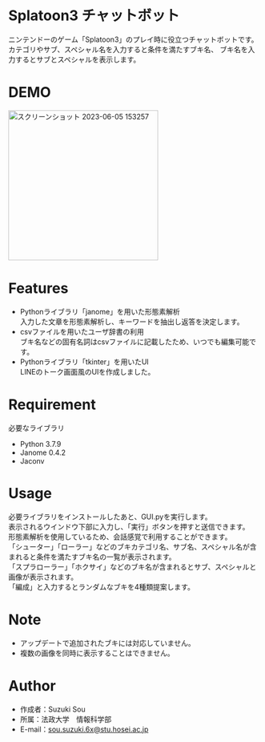 # Splatoon3 チャットボット
 ニンテンドーのゲーム「Splatoon3」のプレイ時に役立つチャットボットです。  
 カテゴリやサブ、スペシャル名を入力すると条件を満たすブキ名、
 ブキ名を入力するとサブとスペシャルを表示します。
 
# DEMO
 
<img width="299" alt="スクリーンショット 2023-06-05 153257" src="https://github.com/sou-suzuki-6x/Splatoon3_Chatbot/assets/134995574/2788862f-f47c-4f86-bd46-25854d547138">



 
# Features
 * Pythonライブラリ「janome」を用いた形態素解析  
 入力した文章を形態素解析し、キーワードを抽出し返答を決定します。
 * csvファイルを用いたユーザ辞書の利用  
 ブキ名などの固有名詞はcsvファイルに記載したため、いつでも編集可能です。
  * Pythonライブラリ「tkinter」を用いたUI  
  LINEのトーク画面風のUIを作成しました。 
 
# Requirement
 
必要なライブラリ
 
* Python 3.7.9
* Janome 0.4.2
* Jaconv
 

# Usage
 
必要ライブラリをインストールしたあと、GUI.pyを実行します。  
表示されるウインドウ下部に入力し、「実行」ボタンを押すと送信できます。  
形態素解析を使用しているため、会話感覚で利用することができます。  
「シューター」「ローラー」などのブキカテゴリ名、サブ名、スペシャル名が含まれると条件を満たすブキ名の一覧が表示されます。  
「スプラローラー」「ホクサイ」などのブキ名が含まれるとサブ、スペシャルと画像が表示されます。  
「編成」と入力するとランダムなブキを4種類提案します。
# Note
 
* アップデートで追加されたブキには対応していません。
* 複数の画像を同時に表示することはできません。
 
# Author
  
* 作成者：Suzuki Sou
* 所属：法政大学　情報科学部
* E-mail：sou.suzuki.6x@stu.hosei.ac.jp
 
